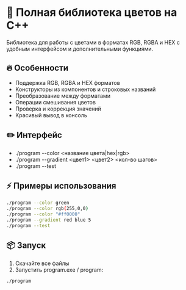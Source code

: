 # 🌈 Полная библиотека цветов на C++

Библиотека для работы с цветами в форматах RGB, RGBA и HEX с удобным интерфейсом и дополнительными функциями.

## 🔥 Особенности

- Поддержка RGB, RGBA и HEX форматов
- Конструкторы из компонентов и строковых названий
- Преобразование между форматами
- Операции смешивания цветов
- Проверка и коррекция значений
- Красивый вывод в консоль

## ✏️ Интерфейс
- ./program --color <название цвета|hex|rgb>
- ./program --gradient <цвет1> <цвет2> <кол-во шагов>
- ./program --test

## ⚡️ Примеры использования
```bash
./program --color green
./program --color rgb(255,0,0)
./program --color "#ff0000"
./program --gradient red blue 5
./program --test
```
## 📦 Запуск

1. Скачайте все файлы
2. Запустить program.exe / program:
   
```bash
./program
